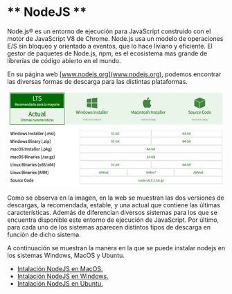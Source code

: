 # ** NodeJS **
Node.js® es un entorno de ejecución para JavaScript construido con el motor de JavaScript V8 de Chrome. Node.js usa un modelo de operaciones E/S sin bloqueo y orientado a eventos, que lo hace liviano y eficiente. El gestor de paquetes de Node.js, npm, es el ecosistema mas grande de librerías de código abierto en el mundo.

En su página web [www.nodejs.org](www.nodejs.org), podemos encontrar las diversas formas de descarga para las distintas plataformas.

<img src="screenshots/nodejs-downloads.png" width=600 height=220>

Como se observa en la imagen, en la web se muestran las dos versiones de descargas, la recomendada, estable, y una actual que contiene las últimas características. Además de diferencian diversos sistemas para los que se encuentra disponible este entorno de ejecución de JavaScript. Por último, para cada uno de los sistemas aparecen distintos tipos de descarga en función de dicho sistema.


A continuación se muestran la manera en la que se puede instalar nodejs en los sistemas Windows, MacOS y Ubuntu.

* [Intalación NodeJS en MacOS.](Chapter1.1-NodeJSMacOS)
* [Intalación NodeJS en Windows.](Chapter1.2-NodeJSWindows)
* [Intalación NodeJS en Ubuntu.](Chapter1.1-NodeJSUbuntu)
